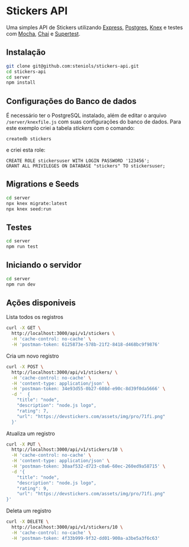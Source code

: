 # Stickers API

Uma simples API de Stickers utilizando [Express](https://github.com/expressjs/express), [Postgres](https://github.com/postgres/postgres), [Knex](https://github.com/knex/knex) e testes com [Mocha](https://github.com/mochajs/mocha), [Chai](https://github.com/chaijs/chai) e [Supertest](https://github.com/visionmedia/supertest).

## Instalação

```bash
git clone git@github.com:steniols/stickers-api.git
cd stickers-api
cd server
npm install
```

## Configurações do Banco de dados

É necessário ter o PostgreSQL instalado, além de editar o arquivo `/server/knexfile.js` com suas configurações do banco de dados.
Para este exemplo criei a tabela *stickers* com o comando:
```
createdb stickers
```
e criei esta role:
```
CREATE ROLE stickersuser WITH LOGIN PASSWORD '123456';
GRANT ALL PRIVILEGES ON DATABASE "stickers" TO stickersuser;
```

## Migrations e Seeds 

```bash
cd server
npx knex migrate:latest
npx knex seed:run
```


## Testes

```bash
cd server
npm run test
```

## Iniciando o servidor

```bash
cd server
npm run dev
```

## Ações disponiveis

Lista todos os registros

```bash
curl -X GET \
  http://localhost:3000/api/v1/stickers \
  -H 'cache-control: no-cache' \
  -H 'postman-token: 6125873e-578b-21f2-8418-d468bc9f9876'
```

Cria um novo registro

```bash
curl -X POST \
  http://localhost:3000/api/v1/stickers/ \
  -H 'cache-control: no-cache' \
  -H 'content-type: application/json' \
  -H 'postman-token: 34e93d55-0b27-608d-e90c-8d39f0da5666' \
  -d '  {
    "title": "node",
    "description": "node.js logo",
    "rating": 7,
    "url": "https://devstickers.com/assets/img/pro/71fi.png"
  }'
```

Atualiza um registro
```bash
curl -X PUT \
  http://localhost:3000/api/v1/stickers/10 \
  -H 'cache-control: no-cache' \
  -H 'content-type: application/json' \
  -H 'postman-token: 30aaf532-d723-c0a6-60ec-260ed9a58715' \
  -d '{
	"title": "node",
	"description": "node.js logo",
	"rating": 9,
	"url": "https://devstickers.com/assets/img/pro/71fi.png"
}'
```

Deleta um registro
```bash
curl -X DELETE \
  http://localhost:3000/api/v1/stickers/10 \
  -H 'cache-control: no-cache' \
  -H 'postman-token: 4f33b999-9f32-dd01-900a-a3be5a3f6c63'
```
